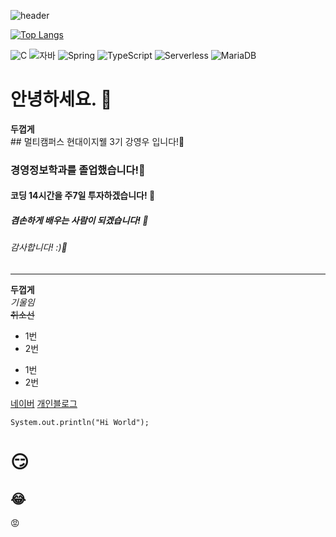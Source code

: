 ![header](https://capsule-render.vercel.app/api?type=wave&color=auto&height=300&section=header&text=깃허브%20특강&fontSize=90&animation=blink)

[![Top Langs](https://github-readme-stats.vercel.app/api/top-langs/?username=wookysolution)](https://github.com/wookysolution/github-readme-stats)

![C](https://img.shields.io/badge/-C-123456?style=flat-square&logo=C&logoColor=black)
![자바](https://img.shields.io/badge/-자바-007396?style=flat&logo=Java&logoColor=ffffff)
![Spring](https://img.shields.io/badge/-Spring-6DB33F?style=for-the-badge&logo=Spring&logoColor=white)
![TypeScript](https://img.shields.io/badge/-TypeScript-3178C6?style=flat-square&logo=TypeScript&logoColor=white)
![Serverless](https://img.shields.io/badge/-Serverless-FD5750?style=flat-square&logo=Serverless&logoColor=magenta)
![MariaDB](https://img.shields.io/badge/-MariaDB-1F305F?style=flat-square&logo=mariadb&logoColor=white)

# 안녕하세요. 👋
**두껍게** <br>  ## 멀티캠퍼스 현대이지웰 3기 강영우 입니다!👋 
### 경영정보학과를 졸업했습니다!👋
#### 코딩 14시간을 주7일 투자하겠습니다! 👋
##### 겸손하게 배우는 사람이 되겠습니다! 👋
###### 감사합니다! :)👋
---

**두껍게** <br> 
*기울임* <br>
~~취소선~~ <br>

* 1번
* 2번
- 1번
- 2번

[네이버](naver.com)
[개인블로그](---.com)

```
System.out.println("Hi World");
```

# :smirk:
## :joy:
:rage:
